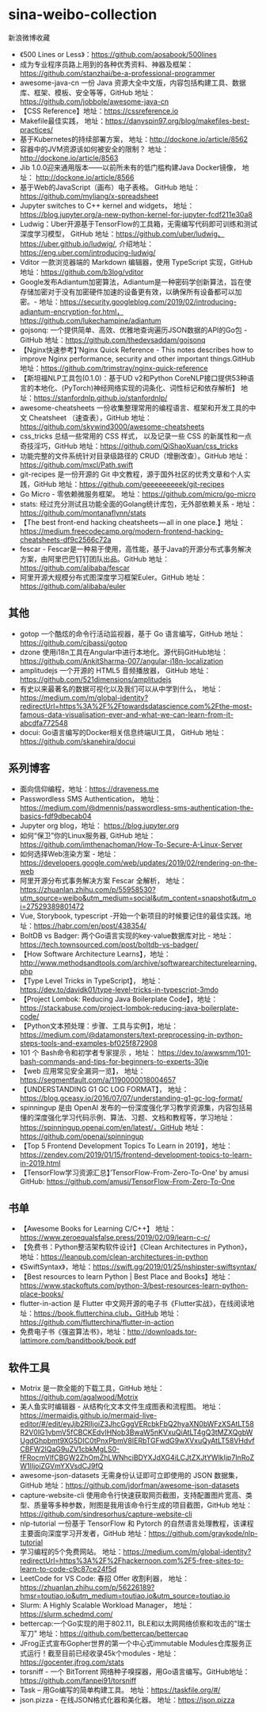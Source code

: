 # sina-weibo-collection
新浪微博收藏


* 《500 Lines or Less》：https://github.com/aosabook/500lines
* 成为专业程序员路上用到的各种优秀资料、神器及框架：https://github.com/stanzhai/be-a-professional-programmer
* awesome-java-cn 一份 Java 资源大全中文版，内容包括构建工具、数据库、框架、模板、安全等等，GitHub 地址：https://github.com/jobbole/awesome-java-cn
* 【CSS Reference】地址：https://cssreference.io
* Makefile最佳实践， 地址：https://danyspin97.org/blog/makefiles-best-practices/
* 基于Kubernetes的持续部署方案， 地址：http://dockone.io/article/8562
* 容器中的JVM资源该如何被安全的限制？ 地址： http://dockone.io/article/8563
* Jib 1.0.0迎来通用版本——以前所未有的低门槛构建Java Docker镜像， 地址： http://dockone.io/article/8566
* 基于Web的JavaScript（画布）电子表格。 GitHub 地址：https://github.com/myliang/x-spreadsheet
* Jupyter switches to C++ kernel and widgets， 地址：https://blog.jupyter.org/a-new-python-kernel-for-jupyter-fcdf211e30a8
* Ludwig：Uber开源基于TensorFlow的工具箱，无需编写代码即可训练和测试深度学习模型， GitHub 地址：https://github.com/uber/ludwig、https://uber.github.io/ludwig/, 介绍地址：https://eng.uber.com/introducing-ludwig/
* Vditor 一款浏览器端的 Markdown 编辑器，使用 TypeScript 实现，GitHub 地址：https://github.com/b3log/vditor
* Google发布Adiantum加密算法，Adiantum是一种密码学创新算法，旨在使存储加密对于没有加密硬件加速的设备更有效，以确保所有设备都可以加密。- 地址：https://security.googleblog.com/2019/02/introducing-adiantum-encryption-for.html， https://github.com/lukechampine/adiantum
* gojsonq: 一个提供简单、高效、优雅地查询遍历JSON数据的API的Go包 - GitHub 地址：https://github.com/thedevsaddam/gojsonq
* 【Nginx快速参考】’Nginx Quick Reference - This notes describes how to improve Nginx performance, security and other important things.GitHub地址：https://github.com/trimstray/nginx-quick-reference
* 【斯坦福NLP工具包(0.1.0)：基于UD v2和Python CoreNLP接口提供53种语言的本地化、(PyTorch)神经网络实现的词条化、词性标记和依存解析】 地址：https://stanfordnlp.github.io/stanfordnlp/
* awesome-cheatsheets 一份收集整理常用的编程语言、框架和开发工具的中文 Cheatsheet （速查表），GitHub 地址：https://github.com/skywind3000/awesome-cheatsheets
* css_tricks 总结一些常用的 CSS 样式， 以及记录一些 CSS 的新属性和一点奇技淫巧，GitHub 地址：https://github.com/QiShaoXuan/css_tricks
* 功能完整的文件系统针对目录级路径的 CRUD（增删改查）。GitHub 地址：https://github.com/mxcl/Path.swift
* git-recipes 是一份开源的 Git 中文教程，源于国外社区的优秀文章和个人实践，GitHub 地址：https://github.com/geeeeeeeeek/git-recipes
* Go Micro  - 零依赖微服务框架。 ​​​​地址：https://github.com/micro/go-micro
* stats: 经过充分测试且功能全面的Golang统计库包，无外部依赖关系 - 地址：https://github.com/montanaflynn/stats
* 【The best front-end hacking cheatsheets — all in one place.】地址：https://medium.freecodecamp.org/modern-frontend-hacking-cheatsheets-df9c2566c72a
* fescar  -  Fescar是一种易于使用，高性能，基于Java的开源分布式事务解决方案，由阿里巴巴钉钉团队出品。GitHub 地址：https://github.com/alibaba/fescar
* 阿里开源大规模分布式图深度学习框架Euler。GitHub 地址：https://github.com/alibaba/euler

## 其他

* gotop 一个酷炫的命令行活动监视器，基于 Go 语言编写，GitHub 地址：https://github.com/cjbassi/gotop
* dzone 使用i18n工具在Angular中进行本地化。源代码GitHub地址：https://github.com/AnkitSharma-007/angular-i18n-localization
* amplitudejs 一个开源的 HTML5 音频播放器， GitHub 地址：https://github.com/521dimensions/amplitudejs
* 有史以来最著名的数据可视化以及我们可以从中学到什么， 地址：https://medium.com/m/global-identity?redirectUrl=https%3A%2F%2Ftowardsdatascience.com%2Fthe-most-famous-data-visualisation-ever-and-what-we-can-learn-from-it-abcdfa772548
* docui: Go语言编写的Docker相关信息终端UI工具， GitHub 地址：https://github.com/skanehira/docui


## 系列博客

* 面向信仰编程，地址：https://draveness.me
* Passwordless SMS Authentication， 地址：https://medium.com/@dmennis/passwordless-sms-authentication-the-basics-fdf9dbecab04
* Jupyter org blog，地址： https://blog.jupyter.org
* 如何“保卫”你的Linux服务器, GitHub 地址：https://github.com/imthenachoman/How-To-Secure-A-Linux-Server
* 如何选择Web渲染方案 - 地址：https://developers.google.com/web/updates/2019/02/rendering-on-the-web
* 阿里开源分布式事务解决方案 Fescar 全解析， 地址： https://zhuanlan.zhihu.com/p/55958530?utm_source=weibo&utm_medium=social&utm_content=snapshot&utm_oi=27529389801472
* Vue, Storybook, typescript -开始一个新项目的时候要记住的最佳实践。 ​​​​地址：https://habr.com/en/post/438354/
* BoltDB vs Badger: 两个Go语言实现的key-value数据库对比  - 地址：https://tech.townsourced.com/post/boltdb-vs-badger/
* 【How Software Architecture Learns】，地址：http://www.methodsandtools.com/archive/softwarearchitecturelearning.php
* 【Type Level Tricks in TypeScript】， 地址：https://dev.to/davidk01/type-level-tricks-in-typescript-3mdo
* 【Project Lombok: Reducing Java Boilerplate Code】，地址：https://stackabuse.com/project-lombok-reducing-java-boilerplate-code/
* 【Python文本预处理：步骤、工具与实例】，地址：https://medium.com/@datamonsters/text-preprocessing-in-python-steps-tools-and-examples-bf025f872908
* 101 个 Bash命令和初学者专家提示 ​​​​，地址： https://dev.to/awwsmm/101-bash-commands-and-tips-for-beginners-to-experts-30je
* 【web 应用常见安全漏洞一览】， 地址：https://segmentfault.com/a/1190000018004657
* 【UNDERSTANDING G1 GC LOG FORMAT】， 地址：https://blog.gceasy.io/2016/07/07/understanding-g1-gc-log-format/
* spinningup 是由 OpenAI 发布的一份深度强化学习教学资源集，内容包括易懂的深度强化学习代码示例、算法、习题、文档和教程等，学习地址：https://spinningup.openai.com/en/latest/，GitHub 地址：https://github.com/openai/spinningup
* 【Top 5 Frontend Development Topics To Learn in 2019】，地址：https://zendev.com/2019/01/15/frontend-development-topics-to-learn-in-2019.html
* 【TensorFlow学习资源汇总】’TensorFlow-From-Zero-To-One' by amusi GitHub: https://github.com/amusi/TensorFlow-From-Zero-To-One





## 书单

* 【Awesome Books for Learning C/C++】 地址：https://www.zeroequalsfalse.press/2019/02/09/learn-c-c/
* 【免费书：Python整洁架构软件设计】《Clean Architectures in Python》， 地址：https://leanpub.com/clean-architectures-in-python
* 《SwiftSyntax》，地址：https://swift.gg/2019/01/25/nshipster-swiftsyntax/
* 【Best resources to learn Python | Best Place and Books】地址：https://www.stackoftuts.com/python-3/best-resources-learn-python-place-books/
* flutter-in-action 是 Flutter 中文网开源的电子书《Flutter实战》，在线阅读地址：https://book.flutterchina.club，GitHub 地址：https://github.com/flutterchina/flutter-in-action
* 免费电子书《强盗算法书》，地址：http://downloads.tor-lattimore.com/banditbook/book.pdf

## 软件工具

* Motrix 是一款全能的下载工具，GitHub 地址：https://github.com/agalwood/Motrix
* 美人鱼实时编辑器 - 从结构化文本文件生成图表和流程图。 ​​​​地址：https://mermaidjs.github.io/mermaid-live-editor/#/edit/eyJjb2RlIjoiZ3JhcGggVERcbkFbQ2hyaXN0bWFzXSAtLT58R2V0IG1vbmV5fCBCKEdvIHNob3BwaW5nKVxuQiAtLT4gQ3tMZXQgbWUgdGhpbmt9XG5DIC0tPnxPbmV8IERbTGFwdG9wXVxuQyAtLT58VHdvfCBFW2lQaG9uZV1cbkMgLS0-fFRocmVlfCBGW2ZhOmZhLWNhciBDYXJdXG4iLCJtZXJtYWlkIjp7InRoZW1lIjoiZGVmYXVsdCJ9fQ
* awesome-json-datasets 无需身份认证即可立即使用的 JSON 数据集，GitHub 地址：https://github.com/jdorfman/awesome-json-datasets
* capture-website-cli 使用命令行快速获取网页截图，支持配置图片宽高、类型、质量等多种参数，附图是我用该命令行生成的项目截图，GitHub 地址：https://github.com/sindresorhus/capture-website-cli
* nlp-tutorial 一份基于 TensorFlow 和 Pytorch 的自然语言处理教程，该课程主要面向深度学习开发者，GitHub 地址：https://github.com/graykode/nlp-tutorial
* 学习编程的5个免费网站。 地址：https://medium.com/m/global-identity?redirectUrl=https%3A%2F%2Fhackernoon.com%2F5-free-sites-to-learn-to-code-c9c87ce24f5d
* LeetCode for VS Code: 春招 Offer 收割利器， 地址：https://zhuanlan.zhihu.com/p/56226189?hmsr=toutiao.io&utm_medium=toutiao.io&utm_source=toutiao.io
* Slurm: A Highly Scalable Workload Manager， 地址：https://slurm.schedmd.com/
* bettercap:一个Go实现的用于802.11，BLE和以太网网络侦察和攻击的"瑞士军刀"  地址：https://github.com/bettercap/bettercap
* JFrog正式宣布Gopher世界的第一个中心式immutable Modules仓库服务正式运行！截至目前已经收录45k个modules - 地址：https://gocenter.jfrog.com/stats
* torsniff - 一个 BitTorrent 网络种子嗅探器，用Go语言编写。GitHub地址：https://github.com/fanpei91/torsniff
* Task – 用Go编写的简单构建工具。 ​​​​地址：https://taskfile.org/#/
* json.pizza  - 在线JSON格式化器和美化器。 ​​​​地址：https://json.pizza





